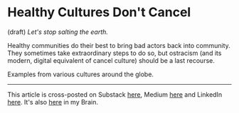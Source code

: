 # Healthy Cultures Don't Cancel 
 (draft) 
*Let's stop salting the earth.* 
 
Healthy communities do their best to bring bad actors back into community. They sometimes take extraordinary steps to do so, but ostracism (and its modern, digital equivalent of cancel culture) should be a last recourse. 

Examples from various cultures around the globe. 

--- 
This article is cross-posted on Substack [here](), Medium [here]() and LinkedIn [here](). It's also [here]() in my Brain. 